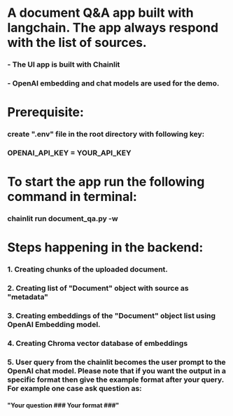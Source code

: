 # A document Q&A app built with langchain. The app always respond with the list of sources.
### - The UI app is built with Chainlit
### - OpenAI embedding and chat models are used for the demo. 
#
# Prerequisite:
### create ".env" file in the root directory with following key:
### OPENAI_API_KEY = YOUR_API_KEY
#
# To start the app run the following command in terminal: 
### chainlit run document_qa.py -w  
#
# Steps happening in the backend:
### 1. Creating chunks of the uploaded document.
### 2. Creating list of "Document" object with source as "metadata"
### 3. Creating embeddings of the "Document" object list using OpenAI Embedding model.
### 4. Creating Chroma vector database of embeddings
### 5. User query from the chainlit becomes the user prompt to the OpenAI chat model. Please note that if you want the output in a specific format then give the example format after your query. For example one case ask question as:
#### "Your question ### Your format ###"